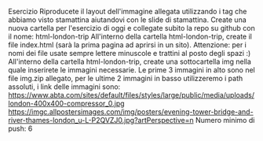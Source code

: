 Esercizio Riproducete il layout dell'immagine allegata utilizzando i tag che abbiamo visto stamattina aiutandovi con le slide di stamattina.
Create una nuova cartella per l'esercizio di oggi e collegate subito la repo su github con il nome: html-london-trip
All'interno della cartella html-london-trip, create il file index.html (sarà la prima pagina ad aprirsi in un sito). Attenzione: per i nomi dei file usate sempre lettere minuscole e trattini al posto degli spazi :)
All'interno della cartella html-london-trip, create una sottocartella img nella quale inserirete le immagini necessarie. Le prime 3 immagini in alto sono nel file img.zip allegato, per le ultime 2 immagini in basso utilizzeremo i path assoluti, i link delle immagini sono: https://www.abta.com/sites/default/files/styles/large/public/media/uploads/london-400x400-compressor_0.jpg https://imgc.allpostersimages.com/img/posters/evening-tower-bridge-and-river-thames-london_u-L-P2QVZJ0.jpg?artPerspective=n
Numero minimo di push: 6
